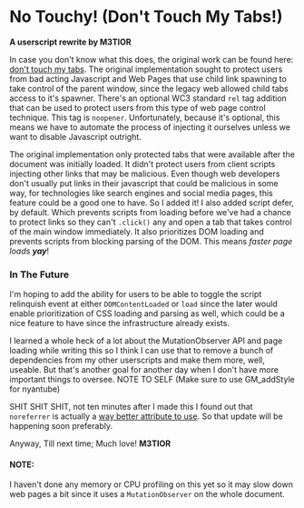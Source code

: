 # No Touchy! (Don't Touch My Tabs!)
**A userscript rewrite by M3TIOR**

In case you don't know what this does, the original work can be found here:
[don't touch my tabs](dtmtorigin). The original implementation sought to
protect users from bad acting Javascript and Web Pages that use child link
spawning to take control of the parent window, since the legacy web allowed
child tabs access to it's spawner. There's an optional WC3 standard `rel`
tag addition that can be used to protect users from this type of web page
control technique. This tag is `noopener`. Unfortunately, because it's optional,
this means we have to automate the process of injecting it ourselves unless we
want to disable Javascript outright.

The original implementation only protected tabs that were available after
the document was initially loaded. It didn't protect users from client scripts
injecting other links that may be malicious. Even though web developers don't
usually put links in their javascript that could be malicious in some way,
for technologies like search engines and social media pages, this feature
could be a good one to have. So I added it! I also added script defer,
by default. Which prevents scripts from loading before we've had a chance to
protect links so they can't `.click()` any and open a tab that takes
control of the main window immediately. It also prioritizes DOM loading
and prevents scripts from blocking parsing of the DOM. This means *faster
page loads* ***yay***!


### In The Future
I'm hoping to add the ability for users to be able to toggle the script
relinquish event at either `DOMContentLoaded` or `load` since the later
would enable prioritization of CSS loading and parsing as well, which could
be a nice feature to have since the infrastructure already exists.

I learned a whole heck of a lot about the MutationObserver API and
page loading while writing this so I think I can use that to remove a bunch
of dependencies from my other userscripts and make them more, well, useable.
But that's another goal for another day when I don't have more important things
to oversee. NOTE TO SELF (Make sure to use GM_addStyle for nyantube)

SHIT SHIT SHIT, not ten minutes after I made this I found out that `noreferrer`
is actually a [way better attribute to use](noreferrer). So that update will
be happening soon preferably.


Anyway, Till next time; Much love!
**M3TIOR**


#### NOTE:
I haven't done any memory or CPU profiling on this yet so it may slow down
web pages a bit since it uses a `MutationObserver` on the whole document.

[dtmtorigin]: https://addons.mozilla.org/en-US/firefox/addon/dont-touch-my-tabs/
[noreferrer]: https://www.w3.org/TR/referrer-policy/
